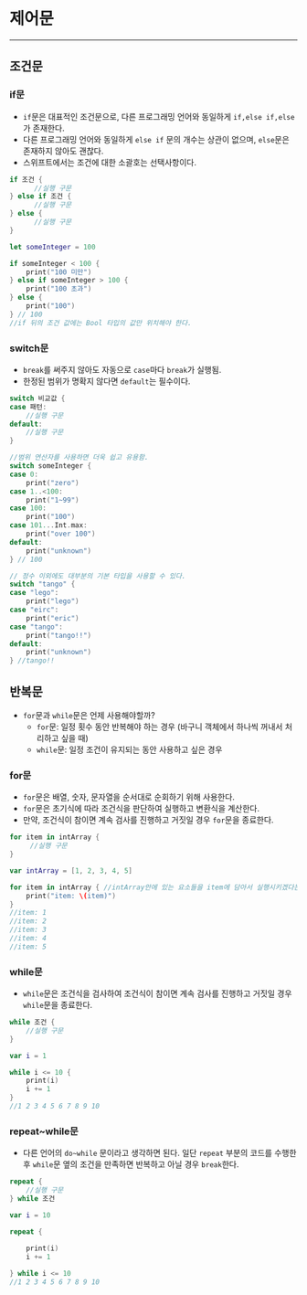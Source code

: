 # 제어문

---

## 조건문

### if문

- `if`문은 대표적인 조건문으로, 다른 프로그래밍 언어와 동일하게 `if,else if,else`가 존재한다.
- 다른 프로그래밍 언어와 동일하게 `else if` 문의 개수는 상관이 없으며, `else`문은 존재하지 않아도 괜찮다.
- 스위프트에서는 조건에 대한 소괄호는 선택사항이다.

```swift
if 조건 {
      //실행 구문 
} else if 조건 {
      //실행 구문 
} else {
      //실행 구문 
}
```

```swift
let someInteger = 100

if someInteger < 100 {
    print("100 미만")
} else if someInteger > 100 {
    print("100 초과")
} else {
    print("100")
} // 100
//if 뒤의 조건 값에는 Bool 타입의 값만 위치해야 한다.
```

### switch문

- `break`를 써주지 않아도 자동으로 `case`마다 `break`가 실행됨.
- 한정된 범위가 명확지 않다면 `default`는 필수이다.

```swift
switch 비교값 {
case 패턴:
    //실행 구문
default:
    //실행 구문
}
```

```swift
//범위 연산자를 사용하면 더욱 쉽고 유용함.
switch someInteger {
case 0:
    print("zero")
case 1..<100:
    print("1~99")
case 100:
    print("100")
case 101...Int.max:
    print("over 100")
default:
    print("unknown")
} // 100
```

```swift
// 정수 이외에도 대부분의 기본 타입을 사용할 수 있다.
switch "tango" {
case "lego":
    print("lego")
case "eirc":
    print("eric")
case "tango":
    print("tango!!")
default:
    print("unknown")
} //tango!!
```

## 반복문

- `for`문과 `while`문은 언제 사용해야할까?
    - `for`문: 일정 횟수 동안 반복해야 하는 경우 (바구니 객체에서 하나씩 꺼내서 처리하고 싶을 때)
    - `while`문: 일정 조건이 유지되는 동안 사용하고 싶은 경우

### for문

- `for`문은 배열, 숫자, 문자열을 순서대로 순회하기 위해 사용한다.
- `for`문은 초기식에 따라 조건식을 판단하여 실행하고 변환식을 계산한다.
- 만약, 조건식이 참이면 계속 검사를 진행하고 거짓일 경우 `for`문을 종료한다.

```swift
for item in intArray {
     //실행 구문
}
```

```swift
var intArray = [1, 2, 3, 4, 5]

for item in intArray { //intArray안에 있는 요소들을 item에 담아서 실행시키겠다는 의미
	print("item: \(item)")
}
//item: 1
//item: 2
//item: 3
//item: 4
//item: 5
```

### while문

- `while`문은 조건식을 검사하여 조건식이 참이면 계속 검사를 진행하고 거짓일 경우 `while`문을 종료한다.

```swift
while 조건 { 
	//실행 구문
}
```

```swift
var i = 1

while i <= 10 {
    print(i)
    i += 1 
}
//1 2 3 4 5 6 7 8 9 10
```

### repeat~while문

- 다른 언어의 `do~while` 문이라고 생각하면 된다.  일단 `repeat` 부분의 코드를 수행한 후
`while`문 옆의 조건을 만족하면 반복하고 아닐 경우 `break`한다.

```swift
repeat {
	//실행 구문
} while 조건
```

```swift
var i = 10

repeat {

    print(i)
    i += 1
    
} while i <= 10
//1 2 3 4 5 6 7 8 9 10
```